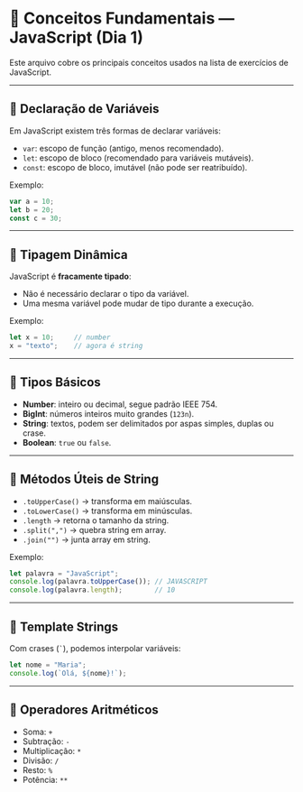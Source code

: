 # 📘 Conceitos Fundamentais — JavaScript (Dia 1)

Este arquivo cobre os principais conceitos usados na lista de exercícios de JavaScript.

---

## 🔹 Declaração de Variáveis
Em JavaScript existem três formas de declarar variáveis:
- `var`: escopo de função (antigo, menos recomendado).
- `let`: escopo de bloco (recomendado para variáveis mutáveis).
- `const`: escopo de bloco, imutável (não pode ser reatribuído).

Exemplo:
```js
var a = 10;
let b = 20;
const c = 30;
```

---

## 🔹 Tipagem Dinâmica
JavaScript é **fracamente tipado**:
- Não é necessário declarar o tipo da variável.
- Uma mesma variável pode mudar de tipo durante a execução.

Exemplo:
```js
let x = 10;     // number
x = "texto";    // agora é string
```

---

## 🔹 Tipos Básicos
- **Number**: inteiro ou decimal, segue padrão IEEE 754.  
- **BigInt**: números inteiros muito grandes (`123n`).  
- **String**: textos, podem ser delimitados por aspas simples, duplas ou crase.  
- **Boolean**: `true` ou `false`.  

---

## 🔹 Métodos Úteis de String
- `.toUpperCase()` → transforma em maiúsculas.
- `.toLowerCase()` → transforma em minúsculas.
- `.length` → retorna o tamanho da string.
- `.split(",")` → quebra string em array.
- `.join("")` → junta array em string.

Exemplo:
```js
let palavra = "JavaScript";
console.log(palavra.toUpperCase()); // JAVASCRIPT
console.log(palavra.length);        // 10
```

---

## 🔹 Template Strings
Com crases (`` ` ``), podemos interpolar variáveis:
```js
let nome = "Maria";
console.log(`Olá, ${nome}!`);
```

---

## 🔹 Operadores Aritméticos
- Soma: `+`
- Subtração: `-`
- Multiplicação: `*`
- Divisão: `/`
- Resto: `%`
- Potência: `**`
